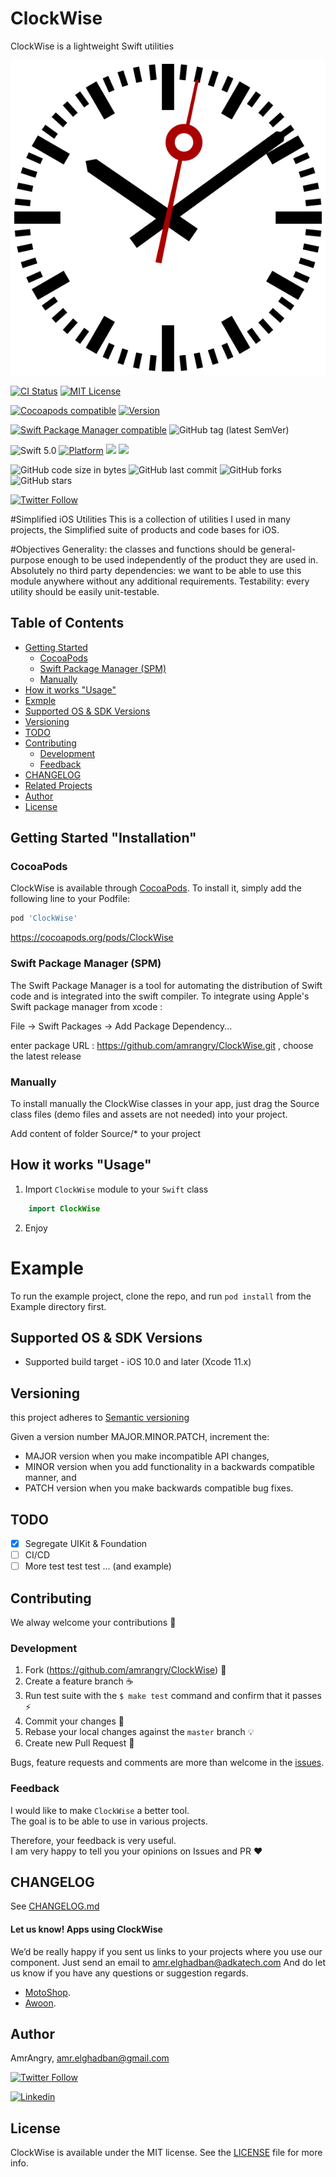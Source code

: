
# ClockWise
ClockWise is a lightweight Swift utilities 

<p align="center">
  <img src ="https://github.com/amrangry/ClockWise/blob/master/logo.png?raw=true"/>
</p>

[![CI Status](https://img.shields.io/travis/amrangry/ClockWise.svg?style=flat)](https://travis-ci.org/amrangry/ClockWise)
[![MIT License](http://img.shields.io/badge/license-MIT-blue.svg?style=flat-square)](https://github.com/amrangry/ClockWise/blob/master/LICENSE)

[![Cocoapods compatible](https://img.shields.io/badge/Cocoapods-compatible-brightgreen.svg)](https://cocoapods.org/pods/ClockWise) [![Version](https://img.shields.io/cocoapods/v/ClockWise.svg?style=flat)](https://cocoapods.org/pods/ClockWise)

[![Swift Package Manager compatible](https://img.shields.io/badge/Swift%20Package%20Manager-compatible-brightgreen.svg)](https://github.com/apple/swift-package-manager) ![GitHub tag (latest SemVer)](https://img.shields.io/github/v/tag/amrangry/ClockWise?sort=semver)

![Swift 5.0](https://img.shields.io/badge/Swift-5.0-orange.svg)
[![Platform](https://img.shields.io/cocoapods/p/ClockWise.svg?style=flat)](https://cocoapods.org/pods/ClockWise)
![](https://img.shields.io/badge/Platform-iOS-orange) <img src="https://img.shields.io/badge/minimum%20iOS%20version-10-red"> 

![GitHub code size in bytes](https://img.shields.io/github/languages/code-size/amrangry/ClockWise)
![GitHub last commit](https://img.shields.io/github/last-commit/amrangry/ClockWise)
![GitHub forks](https://img.shields.io/github/forks/amrangry/ClockWise?style=social)
![GitHub stars](https://img.shields.io/github/stars/amrangry/ClockWise?style=social)

[![Twitter Follow](https://img.shields.io/twitter/follow/amr_elghadban?style=social)](https://twitter.com/intent/follow?screen_name=amr_elghadban)


#Simplified iOS Utilities
This is a collection of utilities I used in many projects, the Simplified suite of products and code bases for iOS.

#Objectives
Generality: the classes and functions should be general-purpose enough to be used independently of the product they are used in.
Absolutely no third party dependencies: we want to be able to use this module anywhere without any additional requirements.
Testability: every utility should be easily unit-testable.


## Table of Contents
* [Getting Started](##getting-started-installation)
    - [CocoaPods](#CocoaPods)
    - [Swift Package Manager (SPM)](#swift-package-manager-spm)
    - [Manually](#Manually)
* [How it works "Usage"](##how-it-works-usage)
* [Exmple](#Example)
* [Supported OS & SDK Versions](#supported-os--sdk-versions)
* [Versioning](#Versioning)
* [TODO](#todo)
* [Contributing](#contributing)
    - [Development](#development)
    - [Feedback](#feedback)
* [CHANGELOG](#changelog)
* [Related Projects](#related-projects)
* [Author](#Author)
* [License](#license)

## Getting Started "Installation"

### CocoaPods
ClockWise is available through [CocoaPods](https://cocoapods.org). To install
it, simply add the following line to your Podfile:

```ruby
pod 'ClockWise'
```
https://cocoapods.org/pods/ClockWise

### Swift Package Manager (SPM)
The Swift Package Manager is a tool for automating the distribution of Swift code and is integrated into the swift compiler. To integrate using Apple's Swift package manager from xcode :

File -> Swift Packages -> Add Package Dependency...

enter package URL : https://github.com/amrangry/ClockWise.git , choose the latest release

### Manually
To install manually the ClockWise classes in your app, just drag the Source class files (demo files and assets are not needed) into your project.

Add content of folder Source/* to your project

## How it works "Usage"
1. Import `ClockWise` module to your `Swift` class
```swift
    import ClockWise
```
2. Enjoy

# Example

To run the example project, clone the repo, and run `pod install` from the Example directory first.

## Supported OS & SDK Versions

* Supported build target - iOS 10.0 and later (Xcode 11.x)

## Versioning

this project adheres to [Semantic versioning](https://semver.org/)

Given a version number MAJOR.MINOR.PATCH, increment the:

- MAJOR version when you make incompatible API changes,
- MINOR version when you add functionality in a backwards compatible manner, and
- PATCH version when you make backwards compatible bug fixes.

## TODO

* [x] Segregate UIKit & Foundation
* [ ] CI/CD 
* [ ] More test test test ... (and example)

## Contributing

We alway welcome your contributions :clap:

### Development

1. Fork (https://github.com/amrangry/ClockWise) :tada:
1. Create a feature branch :coffee:
1. Run test suite with the `$ make test` command and confirm that it passes :zap:
1. Commit your changes :memo:
1. Rebase your local changes against the `master` branch :bulb:
1. Create new Pull Request :love_letter:

Bugs, feature requests and comments are more than welcome in the [issues](https://github.com/amrangry/ClockWise/issues).

### Feedback

I would like to make `ClockWise` a better tool.  
The goal is to be able to use in various projects.

Therefore, your feedback is very useful.  
I am very happy to tell you your opinions on Issues and PR :heart:

## CHANGELOG

See [CHANGELOG.md](./CHANGELOG.md)

#### Let us know! Apps using ClockWise

We’d be really happy if you sent us links to your projects where you use our component. Just send an email to amr.elghadban@adkatech.com And do let us know if you have any questions or suggestion regards.

- [MotoShop](https://itunes.apple.com/ua/app/).
- [Awoon](https://apps.apple.com/us/app/awoon/id1342324842).

## Author

AmrAngry, <a href="amr.elghadban@gmail.com">amr.elghadban@gmail.com</a>

[![Twitter Follow](https://img.shields.io/twitter/follow/amr_elghadban?style=social)](https://twitter.com/intent/follow?screen_name=amr_elghadban)

[![Linkedin](https://img.shields.io/badge/Lets%20Connect%20via-LinkedIn-blue)](https://www.linkedin.com/in/amrelghadban/)


## License

ClockWise is available under the MIT license. See the [LICENSE](https://github.com/amrangry/ClockWise/blob/master/LICENSE) file for more info.
